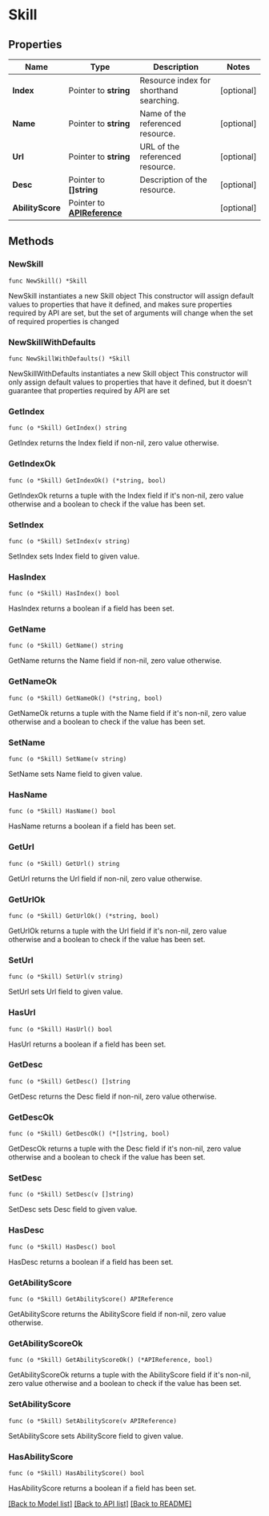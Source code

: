 # Skill

## Properties

Name | Type | Description | Notes
------------ | ------------- | ------------- | -------------
**Index** | Pointer to **string** | Resource index for shorthand searching. | [optional] 
**Name** | Pointer to **string** | Name of the referenced resource. | [optional] 
**Url** | Pointer to **string** | URL of the referenced resource. | [optional] 
**Desc** | Pointer to **[]string** | Description of the resource. | [optional] 
**AbilityScore** | Pointer to [**APIReference**](APIReference.md) |  | [optional] 

## Methods

### NewSkill

`func NewSkill() *Skill`

NewSkill instantiates a new Skill object
This constructor will assign default values to properties that have it defined,
and makes sure properties required by API are set, but the set of arguments
will change when the set of required properties is changed

### NewSkillWithDefaults

`func NewSkillWithDefaults() *Skill`

NewSkillWithDefaults instantiates a new Skill object
This constructor will only assign default values to properties that have it defined,
but it doesn't guarantee that properties required by API are set

### GetIndex

`func (o *Skill) GetIndex() string`

GetIndex returns the Index field if non-nil, zero value otherwise.

### GetIndexOk

`func (o *Skill) GetIndexOk() (*string, bool)`

GetIndexOk returns a tuple with the Index field if it's non-nil, zero value otherwise
and a boolean to check if the value has been set.

### SetIndex

`func (o *Skill) SetIndex(v string)`

SetIndex sets Index field to given value.

### HasIndex

`func (o *Skill) HasIndex() bool`

HasIndex returns a boolean if a field has been set.

### GetName

`func (o *Skill) GetName() string`

GetName returns the Name field if non-nil, zero value otherwise.

### GetNameOk

`func (o *Skill) GetNameOk() (*string, bool)`

GetNameOk returns a tuple with the Name field if it's non-nil, zero value otherwise
and a boolean to check if the value has been set.

### SetName

`func (o *Skill) SetName(v string)`

SetName sets Name field to given value.

### HasName

`func (o *Skill) HasName() bool`

HasName returns a boolean if a field has been set.

### GetUrl

`func (o *Skill) GetUrl() string`

GetUrl returns the Url field if non-nil, zero value otherwise.

### GetUrlOk

`func (o *Skill) GetUrlOk() (*string, bool)`

GetUrlOk returns a tuple with the Url field if it's non-nil, zero value otherwise
and a boolean to check if the value has been set.

### SetUrl

`func (o *Skill) SetUrl(v string)`

SetUrl sets Url field to given value.

### HasUrl

`func (o *Skill) HasUrl() bool`

HasUrl returns a boolean if a field has been set.

### GetDesc

`func (o *Skill) GetDesc() []string`

GetDesc returns the Desc field if non-nil, zero value otherwise.

### GetDescOk

`func (o *Skill) GetDescOk() (*[]string, bool)`

GetDescOk returns a tuple with the Desc field if it's non-nil, zero value otherwise
and a boolean to check if the value has been set.

### SetDesc

`func (o *Skill) SetDesc(v []string)`

SetDesc sets Desc field to given value.

### HasDesc

`func (o *Skill) HasDesc() bool`

HasDesc returns a boolean if a field has been set.

### GetAbilityScore

`func (o *Skill) GetAbilityScore() APIReference`

GetAbilityScore returns the AbilityScore field if non-nil, zero value otherwise.

### GetAbilityScoreOk

`func (o *Skill) GetAbilityScoreOk() (*APIReference, bool)`

GetAbilityScoreOk returns a tuple with the AbilityScore field if it's non-nil, zero value otherwise
and a boolean to check if the value has been set.

### SetAbilityScore

`func (o *Skill) SetAbilityScore(v APIReference)`

SetAbilityScore sets AbilityScore field to given value.

### HasAbilityScore

`func (o *Skill) HasAbilityScore() bool`

HasAbilityScore returns a boolean if a field has been set.


[[Back to Model list]](../README.md#documentation-for-models) [[Back to API list]](../README.md#documentation-for-api-endpoints) [[Back to README]](../README.md)


